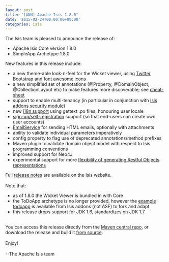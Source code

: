 ```yaml
---
layout: post
title: "[ANN] Apache Isis 1.8.0"
date: '2015-02-24T00:00:00+00:00'
categories: isis
---
```

<div>The Isis team is pleased to announce the release of:</div> 
  <div> 
    <ul> 
      <li>Apache Isis Core version 1.8.0</li> 
      <li>SimpleApp Archetype 1.8.0</li> 
    </ul> 
  </div> 
  <div>New features in this release include:</div> 
  <div> 
    <ul> 
      <li>a new theme-able look-n-feel for the Wicket viewer, using <a href="http://www.getbootstrap.com/" target="_blank">Twitter Bootstrap</a>&nbsp;and <a href="http://fortawesome.github.io/Font-Awesome/icons/" target="_blank">font awesome icons</a></li> 
      <li>a new simplified set of annotations (@Property, @DomainObject, @CollectionLayout etc) to make features more discoverable; see <a href="http://isis.apache.org/intro/resources/cheat-sheet.html" target="_blank">cheat-sheet</a></li> 
      <li>support to enable multi-tenancy (in particular in conjunction with <a href="https://github.com/isisaddons/isis-module-security" target="_blank">Isis addons security module</a>)</li> 
      <li>new <a href="http://isis.apache.org/config/i18n-support.html" target="_blank">i18n support</a> using gettext .po files, honouring user locale</li> 
      <li><a href="http://isis.apache.org/reference/services/user-registration-service.html" target="_blank">sign-up/self-registration</a> support (so that end-users can create own user accounts)</li> 
      <li><a href="http://isis.apache.org/reference/services/email-service.html" target="_blank">EmailService</a> for sending HTML emails, optionally with attachments</li> 
      <li>ability to validate individual parameters imperatively</li> 
      <li>config property to flag use of deprecated annotations/method prefixes</li> 
      <li>Maven plugin to validate domain object model with respect to Isis programming conventions</li> 
      <li>improved support for Neo4J</li> 
      <li>experimental support for more <a href="http://isis.apache.org/components/viewers/restfulobjects/suppressing-elements-of-the-representations.html" target="_blank">flexibility of generating Restful Objects representations</a></li> 
    </ul> 
  </div> 
  <div>Full <a href="http://isis.apache.org/core/release-notes/isis-1.8.0.html" target="_blank">release notes</a> are available on the Isis website.</div> 
  <div><br /></div> 
  <div>Note that:</div> 
  <div> 
    <ul> 
      <li>as of 1.8.0 the Wicket Viewer is bundled in with Core</li> 
      <li>the ToDoApp archetype is no longer provided, however the <a href="https://github.com/isisaddons/isis-app-todoapp" target="_blank">example todoapp</a> is available from Isis addons (not ASF) to fork and adapt.</li> 
      <li>this release drops support for JDK 1.6, standardizes on JDK 1.7</li> 
    </ul> 
  </div> 
  <div><br /></div> 
  <div>You can access this release directly from the <a href="http://search.maven.org" target="_blank">Maven central repo</a>, or download the release and build it <a href="http://isis.apache.org/download.html" target="_blank">from source</a>.</div> 
  <div><br /></div> 
  <div>Enjoy!</div> 
  <div><br /></div> 
  <div>--The Apache Isis team</div> 
  <div><br /></div> 
  <div><br /></div>
